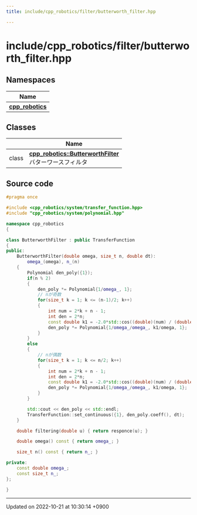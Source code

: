 ```yaml
---
title: include/cpp_robotics/filter/butterworth_filter.hpp

---
```


# include/cpp_robotics/filter/butterworth_filter.hpp



## Namespaces

| Name           |
| -------------- |
| **[cpp_robotics](/cpp_robotics/doxybook/Namespaces/namespacecpp__robotics/)**  |

## Classes

|                | Name           |
| -------------- | -------------- |
| class | **[cpp_robotics::ButterworthFilter](/cpp_robotics/doxybook/Classes/classcpp__robotics_1_1ButterworthFilter/)** <br>バターワースフィルタ  |




## Source code

```cpp
#pragma once

#include <cpp_robotics/system/transfer_function.hpp>
#include "cpp_robotics/system/polynomial.hpp"

namespace cpp_robotics
{

class ButterworthFilter : public TransferFunction
{
public:
    ButterworthFilter(double omega, size_t n, double dt):
        omega_(omega), n_(n)
    {
        Polynomial den_poly({1});
        if(n % 2)
        {
            den_poly *= Polynomial{1/omega_, 1};
            // nが奇数
            for(size_t k = 1; k <= (n-1)/2; k++)
            {
                int num = 2*k + n - 1;
                int den = 2*n;
                const double k1 = -2.0*std::cos((double)(num) / (double)(den) * M_PI);
                den_poly *= Polynomial{1/omega_/omega_, k1/omega, 1};
            }
        }
        else
        {
            // nが偶数
            for(size_t k = 1; k <= n/2; k++)
            {
                int num = 2*k + n - 1;
                int den = 2*n;
                const double k1 = -2.0*std::cos((double)(num) / (double)(den) * M_PI);
                den_poly *= Polynomial{1/omega_/omega_, k1/omega, 1};
            }
        }

        std::cout << den_poly << std::endl;
        TransferFunction::set_continuous({1}, den_poly.coeff(), dt);
    }

    double filtering(double u) { return responce(u); } 

    double omega() const { return omega_; }

    size_t n() const { return n_; }

private:
    const double omega_;
    const size_t n_;
};

}
```


-------------------------------

Updated on 2022-10-21 at 10:30:14 +0900
